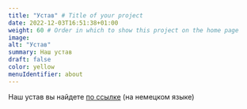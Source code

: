 ```yaml
---
title: "Устав" # Title of your project
date: 2022-12-03T16:51:38+01:00
weight: 60 # Order in which to show this project on the home page
image: 
alt: "Устав"
summary: Наш устав
draft: false
color: yellow
menuIdentifier: about
---
```


Наш устав вы найдете [по ссылке](http://quarteera.de/files/satzung.pdf) (на немецком языке)
